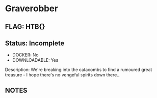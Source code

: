 # Graverobber

## FLAG: HTB{}

## Status: Incomplete

+ DOCKER: No
+ DOWNLOADABLE: Yes

Description: We're breaking into the catacombs to find a rumoured great treasure - I hope there's no vengeful spirits down there...

## NOTES

